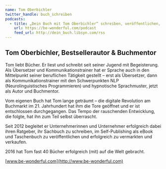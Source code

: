 ```yaml
---
name: Tom Oberbichler
twitter_handle: buch_schreiben
podcasts:
  - title: „Dein Buch mit Tom Oberbichler“ schreiben, veröffentlichen, vermarkten
    url: https://be-wonderful.com/podcast
    feed_url: http://dein_buch.libsyn.com/rss
---
```


## Tom Oberbichler, Bestsellerautor & Buchmentor

Tom liebt Bücher. Er liest und schreibt seit seiner Jugend mit Begeisterung. Als Übersetzer und Kommunikationstrainer hat er Sprache auch in den Mittelpunkt seiner beruflichen Tätigkeit gestellt – erst als Übersetzer, dann als Kommunikationstrainer mit den Schwerpunkten NLP (Neurolinguistisches Programmieren) und hypnotische Sprachmuster, jetzt als Autor und Buchmentor.

Vom eigenen Buch hat Tom lange geträumt – die digitale Revolution am Buchmarkt im 21. Jahrhundert hat ihm die Tore geöffnet und er ist entschlossen durchgegangen. Das Tempo der rauschenden Entwicklung, die folgte, hat ihn zum Teil selbst überrascht.

Seit 2012 begleitet er Unternehmerinnen und Unternehmer erfolgreich dabei ihren Ratgeber, ihr Sachbuch zu schreiben, im Self-Publishing als eBook und Taschenbuch zu veröffentlichen und erfolgreich zu vermarkten und verkaufen.

2016 hat Tom fast 40 Bücher erfolgreich (mit) auf die Welt gebracht.

[www.be-wonderful.com](http://www.be-wonderful.com)
